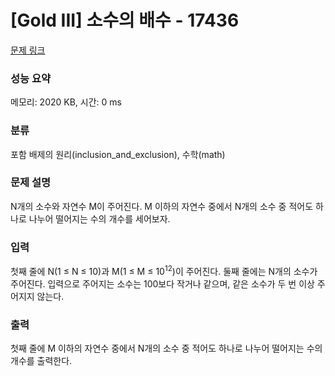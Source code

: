 # [Gold III] 소수의 배수 - 17436 

[문제 링크](https://www.acmicpc.net/problem/17436) 

### 성능 요약

메모리: 2020 KB, 시간: 0 ms

### 분류

포함 배제의 원리(inclusion_and_exclusion), 수학(math)

### 문제 설명

<p>N개의 소수와 자연수 M이 주어진다. M 이하의 자연수 중에서 N개의 소수 중 적어도 하나로 나누어 떨어지는 수의 개수를 세어보자.</p>

### 입력 

 <p>첫째 줄에 N(1 ≤ N ≤ 10)과 M(1 ≤ M ≤ 10<sup>12</sup>)이 주어진다. 둘째 줄에는 N개의 소수가 주어진다. 입력으로 주어지는 소수는 100보다 작거나 같으며, 같은 소수가 두 번 이상 주어지지 않는다.</p>

### 출력 

 <p>첫째 줄에 M 이하의 자연수 중에서 N개의 소수 중 적어도 하나로 나누어 떨어지는 수의 개수를 출력한다.</p>

